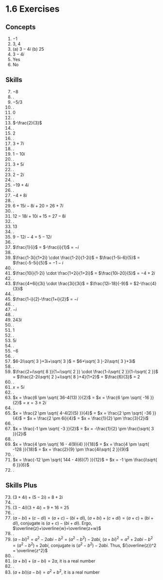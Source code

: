# 1.6 Exercises

## Concepts

1. $-1$
2. $3$, $4$
3. (a) $3-4i$ (b) $25$
4. $3-4i$
5. Yes
6. No

## Skills

7. $-8$
8. .
9. $-5/3$
10. .
11. $0$
12. .
13. $-\frac{2}{3}$
14. .
15. $2$
16. .
17. $3+7i$
18. .
19. $1-10i$
20. .
21. $3+5i$
22. .
23. $2-2i$
24. .
25. $-19+4i$
26. .
27. $-4+8i$
28. .
29. $6+15i-8i+20$ = $26+7i$
30. .
31. $12-18i+10i+15$ = $27-8i$
32. .
33. $13$
34. .
35. $9-12i-4$ = $5-12i$
36. .
37. $\frac{1}{i}$ = $-\frac{i}{1}$ = $-i$
38. .
39. $\frac{1-3i}{1+2i} \cdot \frac{1-2i}{1-2i}$ = $\frac{1-5i-6}{5}$ = $\frac{-5-5i}{5}$ = $-1-i$
40. .
41. $\frac{10i}{1-2i} \cdot \frac{1+2i}{1+2i}$ = $\frac{10i-20}{5}$ = $-4+2i$
42. .
43. $\frac{4+6i}{3i} \cdot \frac{3i}{3i}$ = $\frac{12i-18}{-9}$ = $2-\frac{4}{3}i$
44. .
45. $\frac{1-i}{2}-\frac{1+i}{2}$ = $-i$
46. .
47. $-i$
48. .
49. $243i$
50. .
51. $1$
52. .
53. $5i$
54. .
55. $-6$
56. .
57. $6-2i\sqrt{ 3 }+3i+\sqrt{ 3 }$ = $6+\sqrt{ 3 }-2i\sqrt{ 3 }+3i$
58. .
59. $\frac{2+i\sqrt{ 8 }}{1+i\sqrt{ 2 }} \cdot \frac{1-i\sqrt{ 2 }}{1-i\sqrt{ 2 }}$ = $\frac{2-2i\sqrt{ 2 }+i\sqrt{ 8 }+4}{1+2}$ = $\frac{6}{3}$ = $2$
60. .
61. $x=5i$
62. .
63. $x = \frac{6 \pm \sqrt{ 36-4(13) }}{2}$ = $x = \frac{6 \pm \sqrt{ -16 }}{2}$ = $x = 3 \pm 2i$
64. .
65. $x = \frac{2 \pm \sqrt{ 4-4(2)(5) }}{4}$ = $x = \frac{2 \pm \sqrt{ -36 }}{4}$ = $x = \frac{2 \pm 6i}{4}$ = $x = \frac{1}{2} \pm \frac{3}{2}i$
66. .
67. $x = \frac{-1 \pm \sqrt{ -3 }}{2}$ = $x = -\frac{1}{2} \pm \frac{\sqrt{ 3 }}{2}i$
68. .
69. $x = \frac{4 \pm \sqrt{ 16 - 4(9)(4) }}{18}$ = $x = \frac{4 \pm \sqrt{ -128 }}{18}$ = $x = \frac{2}{9} \pm \frac{4i\sqrt{ 2 }}{9}$
70. .
71. $x = \frac{-12 \pm \sqrt{ 144 - 4(6)(7) }}{12}$ = $x = -1 \pm \frac{i\sqrt{ 6 }}{6}$
72. .

## Skills Plus

73. $(3+4i)+(5-2i)$ = $8+2i$
74. .
75. $(3-4i)(3+4i)$ = $9+16$ = $25$
76. .
77. $(a-bi)+(c-di)=(a+c)-(bi+di)$, $(a+bi)+(c+di)=(a+c)+(bi+di)$, conjugate is $(a+c)-(bi+di)$. Ergo, $\overline{z}+\overline{w}=\overline{z+w}$
78. .
79. $(a-bi)^2 = a^2-2abi-b^2 = (a^2-b^2)-2abi$, $(a+bi)^2=a^2+2abi-b^2 = (a^2-b^2)+2abi$, conjugate is $(a^2-b^2)-2abi$. Thus, $(\overline{z})^2 = \overline{z^2}$
80. .
81. $(a+bi)+(a-bi)=2a$, it is a real number
82. .
83. $(a+bi)(a-bi) = a^2+b^2$, it is a real number